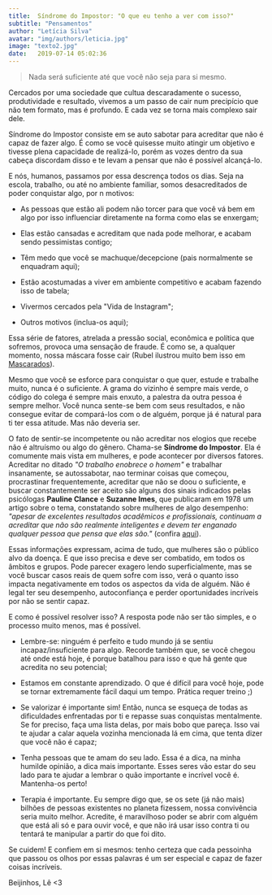 ```yaml
---
title:  Síndrome do Impostor: "O que eu tenho a ver com isso?"
subtitle: "Pensamentos"
author: "Letícia Silva"
avatar: "img/authors/leticia.jpg"
image: "texto2.jpg"
date:   2019-07-14 05:02:36
---
```


> Nada será suficiente até que você não seja para si mesmo.   

Cercados por uma sociedade que cultua descaradamente o sucesso, produtividade e resultado, vivemos a um passo de cair num precipício que não tem formato, mas é profundo. E cada vez se torna mais complexo sair dele.  

Síndrome do Impostor consiste em se auto sabotar para acreditar que não é capaz de fazer algo. É como se você quisesse muito atingir um objetivo e tivesse plena capacidade de realizá-lo, porém as vozes dentro da sua cabeça discordam disso e te levam a pensar que não é possível alcançá-lo.  

E nós, humanos, passamos por essa descrença todos os dias. Seja na escola, trabalho, ou até no ambiente familiar, somos desacreditados de poder conquistar algo, por n motivos:  
        
        
* As pessoas que estão ali podem não torcer para que você vá bem em algo por isso influenciar diretamente na forma como elas se enxergam;

* Elas estão cansadas e acreditam que nada pode melhorar, e acabam sendo pessimistas contigo;

* Têm medo que você se machuque/decepcione (pais normalmente se enquadram aqui);

* Estão acostumadas a viver em ambiente competitivo e acabam fazendo isso de tabela;

* Vivermos cercados pela "Vida de Instagram";

* Outros motivos (inclua-os aqui);  


Essa série de fatores, atrelada a pressão social, econômica e política que sofremos, provoca uma sensação de fraude. É como se, a qualquer momento, nossa máscara fosse cair (Rubel ilustrou muito bem isso em [Mascarados](https://www.youtube.com/watch?v=NoyEKIw2-0g)). 

Mesmo que você se esforce para conquistar o que quer, estude e trabalhe muito, nunca é o suficiente. A grama do vizinho é sempre mais verde, o código do colega é sempre mais enxuto, a palestra da outra pessoa é sempre melhor. Você nunca sente-se bem com seus resultados, e não consegue evitar de compará-los com o de alguém, porque já é natural para ti ter essa atitude. Mas não deveria ser.  

O fato de  sentir-se incompetente ou não acreditar nos elogios que recebe não é altruísmo ou algo do gênero. Chama-se **Síndrome do Impostor**. Ela é comumente mais vista em mulheres, e pode acontecer por diversos fatores. Acreditar no ditado _"O trabalho enobrece o homem"_ e trabalhar insanamente, se autossabotar, nao terminar coisas que começou, procrastinar frequentemente, acreditar que não se doou o suficiente, e buscar constantemente ser aceito são alguns dos sinais indicados pelas psicólogas  **Pauline Clance** e **Suzanne Imes**, que publicaram em 1978 um artigo sobre o tema, constatando sobre mulheres de algo desempenho: _"apesar de excelentes resultados acadêmicos e profissionais, continuam a acreditar que não são realmente inteligentes e devem ter enganado qualquer pessoa que pensa que elas são."_ (confira [aqui](https://www.paulineroseclance.com/pdf/ip_high_achieving_women.pdf)).  

Essas informações expressam, acima de tudo, que mulheres são o público alvo da doença. E que isso precisa e deve ser combatido, em todos os âmbitos e grupos. Pode parecer exagero lendo superficialmente, mas se você buscar casos reais de quem sofre com isso, verá o quanto isso impacta negativamente em todos os aspectos da vida de alguém. Não é legal ter seu desempenho, autoconfiança e perder oportunidades incríveis por não se sentir capaz.  

E como é possível resolver isso? A resposta pode não ser tão simples, e o processo muito menos, mas é possível.  

+ Lembre-se: ninguém é perfeito e tudo mundo já se sentiu incapaz/insuficiente para algo. Recorde também que, se você chegou até onde está hoje, é porque batalhou para isso e que há gente que acredita no seu potencial;

+ Estamos em constante aprendizado. O que é difícil para você hoje, pode se tornar extremamente fácil daqui um tempo. Prática requer treino ;)   

+ Se valorizar é importante sim! Então, nunca se esqueça de todas as dificuldades enfrentadas por ti e repasse suas conquistas mentalmente. Se for preciso, faça uma lista delas, por mais bobo que pareça. Isso vai te ajudar a calar aquela vozinha mencionada lá em cima, que tenta dizer que você não é capaz;  

+ Tenha pessoas que te amam do seu lado. Essa é a dica, na minha humilde opinião, a dica mais importante. Esses seres vão estar do seu lado para te ajudar a lembrar o quão importante e incrível você é. Mantenha-os perto!  

+ Terapia é importante. Eu sempre digo que, se os sete (já não mais) bilhões de pessoas existentes no planeta fizessem, nossa convivência seria muito melhor. Acredite, é maravilhoso poder se abrir com alguém que está ali só e para ouvir você, e que não irá usar isso contra ti ou tentará te manipular a partir do que foi dito. 

Se cuidem! E confiem em si mesmos: tenho certeza que cada pessoinha que passou os olhos por essas palavras é um ser especial e capaz de fazer coisas incríveis.

Beijinhos, Lê <3

